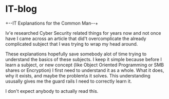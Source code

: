 # IT-blog
+--IT Explanations for the Common Man--+

Iv'e researched Cyber Security related things for years now and not once have I came across an article that did't overcomplicate the already complicated subject
that I was trying to wrap my head around.

These explanations hopefully save somebody alot of time trying to understand the basics of these subjects.  I keep it simple because before I learn a subject, 
or new concept (like Object Oriented Programming or SMB shares or Encryption) I first need to understand it as a whole.  What it does, why it exists, and maybe the problem\s it solves.
This understanding ususally gives me the guard rails I need to correctly learn it.

I don't expect anybody to actually read this.

